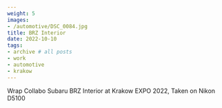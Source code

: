 ```yaml
---
weight: 5
images:
- /automotive/DSC_0084.jpg
title: BRZ Interior
date: 2022-10-10
tags:
- archive # all posts
- work
- automotive
- krakow
---
```


Wrap Collabo Subaru BRZ Interior at Krakow EXPO 2022, Taken on Nikon D5100